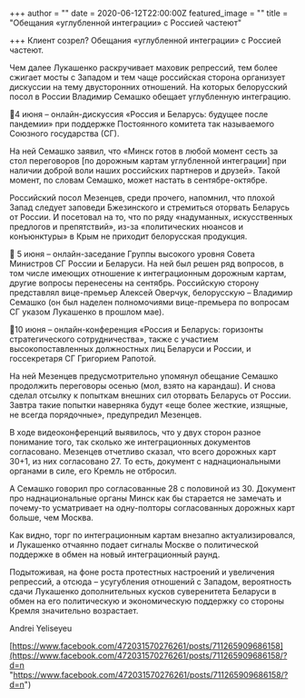 +++
author = ""
date = 2020-06-12T22:00:00Z
featured_image = ""
title = "Обещания «углубленной интеграции» с Россией частеют"

+++
Клиент созрел? Обещания «углубленной интеграции» с Россией частеют.

Чем далее Лукашенко раскручивает маховик репрессий, тем более сжигает мосты с Западом и тем чаще российская сторона организует дискуссии на тему двусторонних отношений. На которых белорусский посол в России Владимир Семашко обещает углубленную интеграцию. 

📍4 июня – онлайн-дискуссия «Россия и Беларусь: будущее после пандемии» при поддержке Постоянного комитета так называемого Союзного государства (СГ).

На ней Семашко заявил, что «Минск готов в любой момент сесть за стол переговоров \[по дорожным картам углубленной интеграции\] при наличии доброй воли наших российских партнеров и друзей». Такой момент, по словам Семашко, может настать в сентябре-октябре. 

Российский посол Мезенцев, среди прочего, напомнил, что плохой Запад следует заповеди Бжезинского и стремиться оторвать Беларусь от России. И посетовал на то, что по ряду «надуманных, искусственных предлогов и препятствий», из-за «политических нюансов и конъюнктуры» в Крым не приходит белорусская продукция.

📍 5 июня – онлайн-заседание Группы высокого уровня Совета Министров СГ России и Беларуси. На ней был решен ряд вопросов, в том числе имеющих отношение к интеграционным дорожным картам, другие вопросы перенесены на сентябрь. Российскую сторону представлял вице-премьер Алексей Оверчук, белорусскую – Владимир Семашко (он был наделен полномочиями вице-премьера по вопросам СГ указом Лукашенко в прошлом мае).

📍10 июня – онлайн-конференция «Россия и Беларусь: горизонты стратегического сотрудничества», также с участием высокопоставленных должностных лиц Беларуси и России, и госсекретаря СГ Григорием Рапотой.

На ней Мезенцев предусмотрительно упомянул обещание Семашко продолжить переговоры осенью (мол, взято на карандаш). И снова сделал отсылку к попыткам внешних сил оторвать Беларусь от России. Завтра такие попытки наверняка будут «еще более жесткие, изящные, не всегда порядочные», предупредил Мезенцев.

В ходе видеоконференций выявилось, что у двух сторон разное понимание того, так сколько же интеграционных документов согласовано. Мезенцев отчетливо сказал, что всего дорожных карт 30+1, из них согласовано 27. То есть, документ с наднациональными органами в силе, его Кремль не отбросил.

А Семашко говорил про согласованные 28 с половиной из 30. Документ про наднациональные органы Минск как бы старается не замечать и почему-то усматривает на одну-полторы согласованных дорожных карт больше, чем Москва. 

Как видно, торг по интеграционным картам внезапно актуализировался, и Лукашенко отчаянно подает сигналы Москве о политической поддержке в обмен на новый интеграционный раунд.

Подытоживая, на фоне роста протестных настроений и увеличения репрессий, а отсюда – усугубления отношений с Западом, вероятность сдачи Лукашенко дополнительных кусков суверенитета Беларуси в обмен на его политическую и экономическую поддержку со стороны Кремля значительно возрастает.  
  
Andrei Yeliseyeu

[https://www.facebook.com/472031570276261/posts/711265909686158](https://www.facebook.com/472031570276261/posts/711265909686158/?d=n "https://www.facebook.com/472031570276261/posts/711265909686158/?d=n")